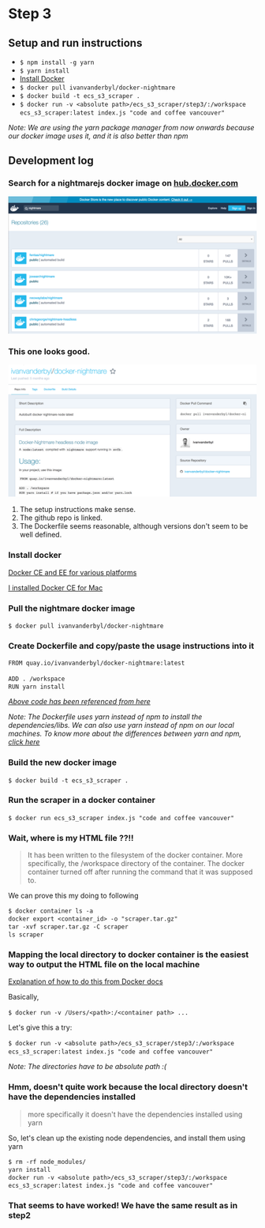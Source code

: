 # Step 3

## Setup and run instructions
* ```$ npm install -g yarn```
* ```$ yarn install```
* [Install Docker](https://www.docker.com/get-docker)
* ```$ docker pull ivanvanderbyl/docker-nightmare```
* ```$ docker build -t ecs_s3_scraper .```
* ```$ docker run -v <absolute path>/ecs_s3_scraper/step3/:/workspace ecs_s3_scraper:latest index.js "code and coffee vancouver"```

*Note: We are using the yarn package manager from now onwards because our docker image uses it, and it is also better than npm*

## Development log

### Search for a nightmarejs docker image on [hub.docker.com](https://hub.docker.com)
![Searching for nightmare on hub.doker.com](images/searching_for_nightmare_on_docker_hub.png)


### This one looks good.
![ivanvanderbyl/docker-nightmare docker image](images/ivanvanderbyl_docker-nightmare.png)
1. The setup instructions make sense.
2. The github repo is linked.
3. The Dockerfile seems reasonable, although versions don't seem to be well defined.


### Install docker
[Docker CE and EE for various platforms](https://www.docker.com/get-docker)

[I installed Docker CE for Mac](https://store.docker.com/search?type=edition&offering=community)


### Pull the nightmare docker image
```$ docker pull ivanvanderbyl/docker-nightmare ```


### Create Dockerfile and copy/paste the usage instructions into it
```
FROM quay.io/ivanvanderbyl/docker-nightmare:latest

ADD . /workspace
RUN yarn install
```
[*Above code has been referenced from here*](https://hub.docker.com/r/ivanvanderbyl/docker-nightmare/)

*Note: The Dockerfile uses yarn instead of npm to install the dependencies/libs. We can also use yarn instead of npm on our local machines. To know more about the differences between yarn and npm, [click here](https://www.sitepoint.com/yarn-vs-npm/)*


### Build the new docker image
```$ docker build -t ecs_s3_scraper . ```


### Run the scraper in a docker container
```$ docker run ecs_s3_scraper index.js "code and coffee vancouver" ```


### Wait, where is my HTML file ??!!
> It has been written to the filesystem of the docker container.
> More specifically, the /workspace directory of the container.
> The docker container turned off after running the command that it was supposed to.

We can prove this my doing to following
```
$ docker container ls -a
docker export <container_id> -o "scraper.tar.gz"
tar -xvf scraper.tar.gz -C scraper
ls scraper
```


### Mapping the local directory to docker container is the easiest way to output the HTML file on the local machine
[Explanation of how to do this from Docker docs](https://docs.docker.com/engine/tutorials/dockervolumes/#mount-a-host-directory-as-a-data-volume)

Basically,

```$ docker run -v /Users/<path>:/<container path> ... ```

Let's give this a try:

```$ docker run -v <absolute path>/ecs_s3_scraper/step3/:/workspace ecs_s3_scraper:latest index.js "code and coffee vancouver" ```

*Note: The directories have to be absolute path :(*


### Hmm, doesn't quite work because the local directory doesn't have the dependencies installed
> more specifically it doesn't have the dependencies installed using yarn

So, let's clean up the existing node dependencies, and install them using yarn
```
$ rm -rf node_modules/
yarn install
docker run -v <absolute path>/ecs_s3_scraper/step3/:/workspace ecs_s3_scraper:latest index.js "code and coffee vancouver"
```


### That seems to have worked! We have the same result as in step2
